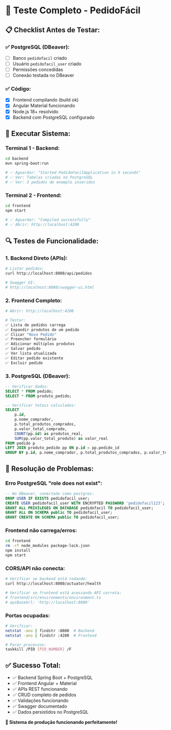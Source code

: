 # 🧪 Teste Completo - PedidoFácil

## 📋 **Checklist Antes de Testar:**

### ✅ **PostgreSQL (DBeaver):**
- [ ] Banco `pedidofacil` criado
- [ ] Usuário `pedidofacil_user` criado  
- [ ] Permissões concedidas
- [ ] Conexão testada no DBeaver

### ✅ **Código:**
- [x] Frontend compilando (build ok)
- [x] Angular Material funcionando
- [x] Node.js 18+ resolvido
- [x] Backend com PostgreSQL configurado

## 🚀 **Executar Sistema:**

### **Terminal 1 - Backend:**
```bash
cd backend
mvn spring-boot:run

# ✅ Aguardar: "Started PedidoFacilApplication in X seconds"
# ✅ Ver: Tabelas criadas no PostgreSQL
# ✅ Ver: 3 pedidos de exemplo inseridos
```

### **Terminal 2 - Frontend:**
```bash
cd frontend  
npm start

# ✅ Aguardar: "Compiled successfully"
# ✅ Abrir: http://localhost:4200
```

## 🔍 **Testes de Funcionalidade:**

### **1. Backend Direto (APIs):**
```bash
# Listar pedidos:
curl http://localhost:8080/api/pedidos

# Swagger UI:
# http://localhost:8080/swagger-ui.html
```

### **2. Frontend Completo:**
```bash
# Abrir: http://localhost:4200

# Testar:
✅ Lista de pedidos carrega
✅ Expandir produtos de um pedido  
✅ Clicar "Novo Pedido"
✅ Preencher formulário
✅ Adicionar múltiplos produtos
✅ Salvar pedido
✅ Ver lista atualizada
✅ Editar pedido existente
✅ Excluir pedido
```

### **3. PostgreSQL (DBeaver):**
```sql
-- Verificar dados:
SELECT * FROM pedido;
SELECT * FROM produto_pedido;

-- Verificar totais calculados:
SELECT 
    p.id,
    p.nome_comprador,
    p.total_produtos_comprados,
    p.valor_total_comprado,
    COUNT(pp.id) as produtos_real,
    SUM(pp.valor_total_produto) as valor_real
FROM pedido p
LEFT JOIN produto_pedido pp ON p.id = pp.pedido_id  
GROUP BY p.id, p.nome_comprador, p.total_produtos_comprados, p.valor_total_comprado;
```

## 🚨 **Resolução de Problemas:**

### **Erro PostgreSQL "role does not exist":**
```sql
-- No DBeaver, conectado como postgres:
DROP USER IF EXISTS pedidofacil_user;
CREATE USER pedidofacil_user WITH ENCRYPTED PASSWORD 'pedidofacil123';
GRANT ALL PRIVILEGES ON DATABASE pedidofacil TO pedidofacil_user;
GRANT ALL ON SCHEMA public TO pedidofacil_user;
GRANT CREATE ON SCHEMA public TO pedidofacil_user;
```

### **Frontend não carrega/erros:**
```bash
cd frontend
rm -rf node_modules package-lock.json
npm install
npm start
```

### **CORS/API não conecta:**
```bash
# Verificar se backend está rodando:
curl http://localhost:8080/actuator/health

# Verificar se frontend está acessando API correta:
# frontend/src/environments/environment.ts
# apiBaseUrl: 'http://localhost:8080'
```

### **Portas ocupadas:**
```bash
# Verificar:
netstat -ano | findstr :8080  # Backend  
netstat -ano | findstr :4200  # Frontend

# Parar processos:
taskkill /PID [PID_NUMBER] /F
```

## ✅ **Sucesso Total:**
- ✅ Backend Spring Boot + PostgreSQL
- ✅ Frontend Angular + Material  
- ✅ APIs REST funcionando
- ✅ CRUD completo de pedidos
- ✅ Validações funcionando
- ✅ Swagger documentado
- ✅ Dados persistidos no PostgreSQL

**🎉 Sistema de produção funcionando perfeitamente!** 